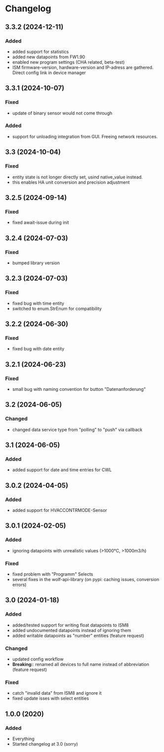 # Changelog
## 3.3.2 (2024-12-11)
### Added
- added support for statistics
- added new datapoints from FW1.90
- enabled new program settings (CHA related, beta-test)
- ISM firmware-version, hardware-version and IP-adress are gathered. Direct config link in device manager

## 3.3.1 (2024-10-07)
### Fixed
- update of binary sensor would not come through
### Added
- support for unloading integration from GUI. Freeing network resources.

## 3.3 (2024-10-04)
### Fixed
- entity state is not longer directly set, usind native_value instead.
- this enables HA unit conversion and precision adjustment

## 3.2.5 (2024-09-14)
### Fixed
- fixed await-issue during init

## 3.2.4 (2024-07-03)
### Fixed
- bumped library version

## 3.2.3 (2024-07-03)
### Fixed
- fixed bug with time entity
- switched to enum.StrEnum for compatibility

## 3.2.2 (2024-06-30)
### Fixed
- fixed bug with date entity

## 3.2.1 (2024-06-23)
### Fixed
- small bug with naming convention for button "Datenanforderung"

## 3.2 (2024-06-05)
### Changed
- changed data service type from "polling" to "push" via callback

## 3.1 (2024-06-05)
### Added
- added support for date and time entries for CWL

## 3.0.2 (2024-04-05)
### Added
- added support for HVACCONTRMODE-Sensor

## 3.0.1 (2024-02-05)
### Added
- ignoring datapoints with unrealistic values (>1000°C, >1000m3/h)
### Fixed
- fixed problem with "Programm" Selects
- several fixes in the wolf-api-library (on pypi: caching issues, conversion errors)

## 3.0 (2024-01-18)
### Added
- added/tested support for writing float datapoints to ISM8
- added undocumented datapoints instead of ignoring them
- added writable datapoints as "number" entities (feature request)
### Changed
- updated config workflow
- **Breaking:**: renamed all devices to full name instead of abbreviation (feature request)
### Fixed
- catch "invalid data" from ISM8 and ignore it
- fixed update isses with select entities


## 1.0.0 (2020)
### Added
- Everything
- Started changelog at 3.0 (sorry)
